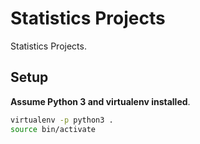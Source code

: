 # Statistics Projects
Statistics Projects.

## Setup
**Assume Python 3 and virtualenv installed**.

```sh
virtualenv -p python3 .
source bin/activate
```
